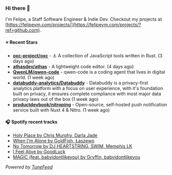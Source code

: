 ### Hi there 👋

I'm Felipe, a Staff Software Engineer & Indie Dev. Checkout my projects at [https://felipevm.com/projects/](https://felipevm.com/projects/?ref=github.com).

#### ⭐ Recent Stars
- **[oxc-project/oxc](https://github.com/oxc-project/oxc)** - ⚓ A collection of JavaScript tools written in Rust. (3 days ago)
- **[athasdev/athas](https://github.com/athasdev/athas)** - A lightweight code editor. (4 days ago)
- **[QwenLM/qwen-code](https://github.com/QwenLM/qwen-code)** - qwen-code is a coding agent that lives in digital world. (1 week ago)
- **[databuddy-analytics/Databuddy](https://github.com/databuddy-analytics/Databuddy)** - Databuddy is a privacy-first analytics platform with a focus on user experience, with it&#39;s foundation built on privacy, it ensures complete compliance with most major data privacy laws out of the box (1 week ago)
- **[productdevbook/nitroping](https://github.com/productdevbook/nitroping)** - Open-source, self-hosted push notification service built with Nuxt 4 &amp; Nitro. (1 week ago)

#### 🎧 Spotify recent tracks
- [Holy Place by Chris Murphy, Darla Jade](https://open.spotify.com/track/66P8Qb11ZSkvlDBcoKYMCo)
- [When I&#39;m Alone by GoldFish, Łaszewo](https://open.spotify.com/track/65MAYFZGyPFoqBdebOwa5l)
- [No Tomorrow by DJ HEARTSTRING, SWIM, Memphis LK](https://open.spotify.com/track/3TxmwHqYfdMGqwumcqyGlD)
- [I Feel Alive by GoodLuck](https://open.spotify.com/track/1OGExuCxinf5KGCMxcFYVq)
- [MAGIC (feat. babyidontlikeyou) by Gryffin, babyidontlikeyou](https://open.spotify.com/track/1Pr7NQ5DvkKQEflHASvyBF)

_Powered by [TuneFeed](https://tunefeed.app?ref=github.com)_
